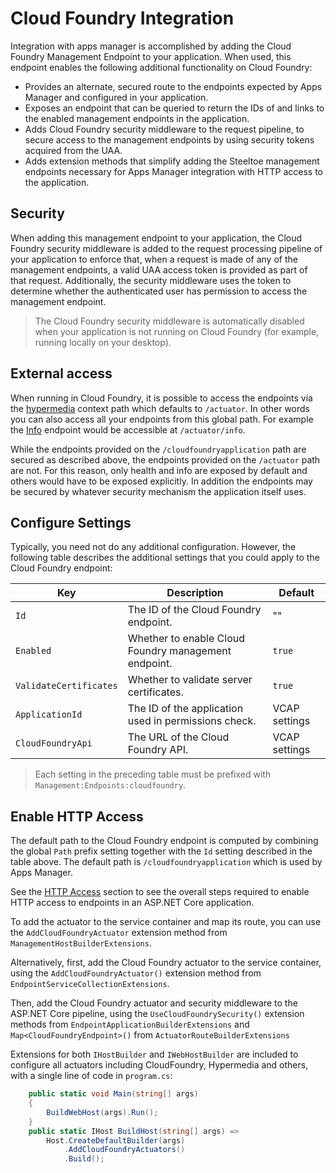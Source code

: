 # Cloud Foundry Integration

Integration with apps manager is accomplished by adding the Cloud Foundry Management Endpoint to your application. When used, this endpoint enables the following additional functionality on Cloud Foundry:

* Provides an alternate, secured route to the endpoints expected by Apps Manager and configured in your application.
* Exposes an endpoint that can be queried to return the IDs of and links to the enabled management endpoints in the application.
* Adds Cloud Foundry security middleware to the request pipeline, to secure access to the management endpoints by using security tokens acquired from the UAA.
* Adds extension methods that simplify adding the Steeltoe management endpoints necessary for Apps Manager integration with HTTP access to the application.

## Security

When adding this management endpoint to your application, the Cloud Foundry security middleware is added to the request processing pipeline of your application to enforce that, when a request is made of any of the management endpoints, a valid UAA access token is provided as part of that request. Additionally, the security middleware uses the token to determine whether the authenticated user has permission to access the management endpoint.

>The Cloud Foundry security middleware is automatically disabled when your application is not running on Cloud Foundry (for example, running locally on your desktop).

## External access

When running in Cloud Foundry, it is possible to access the endpoints via the [hypermedia](/docs/3/management/hypermedia) context path which defaults to `/actuator`. In other words you can also access all your endpoints from this global path. For example the [Info](/docs/3/management/info) endpoint would be accessible at `/actuator/info`.

While the endpoints provided on the `/cloudfoundryapplication` path are secured as described above, the endpoints provided on the `/actuator` path are not. For this reason, only health and info are exposed by default and others would have to be exposed explicitly. In addition the endpoints may be secured by whatever security mechanism the application itself uses.

## Configure Settings

Typically, you need not do any additional configuration. However, the following table describes the additional settings that you could apply to the Cloud Foundry endpoint:

| Key | Description | Default |
| --- | --- | --- |
| `Id` | The ID of the Cloud Foundry endpoint. | "" |
| `Enabled` | Whether to enable Cloud Foundry management endpoint. | `true` |
| `ValidateCertificates` | Whether to validate server certificates. | `true` |
| `ApplicationId` | The ID of the application used in permissions check. | VCAP settings |
| `CloudFoundryApi` | The URL of the Cloud Foundry API. | VCAP settings |

>Each setting in the preceding table must be prefixed with `Management:Endpoints:cloudfoundry`.

## Enable HTTP Access

The default path to the Cloud Foundry endpoint is computed by combining the global `Path` prefix setting together with the `Id` setting described in the table above. The default path is `/cloudfoundryapplication` which is used by Apps Manager.

See the [HTTP Access](/docs/3/management/using-endpoints#http-access) section to see the overall steps required to enable HTTP access to endpoints in an ASP.NET Core application.

To add the actuator to the service container and map its route, you can use the `AddCloudFoundryActuator` extension method from `ManagementHostBuilderExtensions`.

Alternatively, first, add the Cloud Foundry actuator to the service container, using the `AddCloudFoundryActuator()` extension method from `EndpointServiceCollectionExtensions`.

Then, add the Cloud Foundry actuator and security middleware to the ASP.NET Core pipeline, using the `UseCloudFoundrySecurity()` extension methods from `EndpointApplicationBuilderExtensions` and `Map<CloudFoundryEndpoint>()` from `ActuatorRouteBuilderExtensions`

Extensions for both `IHostBuilder` and `IWebHostBuilder` are included to configure all actuators including CloudFoundry, Hypermedia and others, with a single line of code in `program.cs`:

```csharp
    public static void Main(string[] args)
    {
        BuildWebHost(args).Run();
    }
    public static IHost BuildHost(string[] args) =>
        Host.CreateDefaultBuilder(args)
            .AddCloudFoundryActuators()
            .Build();
```

